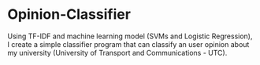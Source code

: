 # Opinion-Classifier

Using TF-IDF and machine learning model (SVMs and Logistic Regression), I create a simple classifier program that can classify an user opinion about my university (University of Transport and Communications - UTC).
